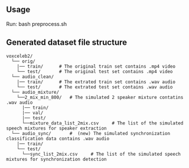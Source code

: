 ## Usage

Run: bash preprocess.sh


## Generated dataset file structure



	voxceleb2/
	  └── orig/
	    |── train/     	# The original train set contains .mp4 video
	    └── test/		# The original test set contains .mp4 video	
	  └── audio_clean/	
	    |── train/     	# The extrated train set contains .wav audio
	    └── test/		# The extrated test set contains .wav audio	
	  └── audio_mixture/
	    └──2_mix_min_800/ 	# The simulated 2 speaker mixture contatins .wav audio	
	      |── train/
	      |── val/
	      |── test/
	      └──mixture_data_list_2mix.csv 	# The list of the simulated speech mixtures for speaker extraction
	  └── audio_sync/		#  (new) The simulated synchronization classification data contains .wav audio
	    |── train/
	    └── test/
	      └──sync_list_2mix.csv 	# The list of the simulated speech mixtures for synchronization detection



